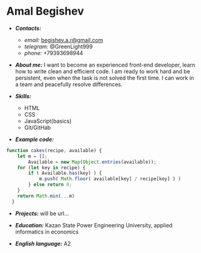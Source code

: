 # Amal Begishev
* ***Contacts:***
    + *email:* begishev.a.r@gmail.com
    + *telegram:* @GreenLight999
    + *phone:* +79393698944

* ***About me:*** 
I want to become an experienced front-end developer, learn how to write clean and efficient code. I am ready to work hard and be persistent, even when the task is not solved the first time. I can work in a team and peacefully resolve differences.

* ***Skills:*** 
    + HTML
    + CSS
    + JavaScript(basics)
    + Git/GitHab

* ***Example code:*** 
``` javascript
function cakes(recipe, available) {
    let m = [];
        Available = new Map(Object.entries(available));
    for (let key in recipe) {
        if ( Available.has(key) ) {
            m.push( Math.floor( available[key] / recipe[key] ) )
        } else return 0;
    }
    return Math.min(...m)
  }
```

* ***Projects:*** will be url...

* ***Education:*** Kazan State Power Engineering University, applied informatics in economics

* ***English language:*** A2
